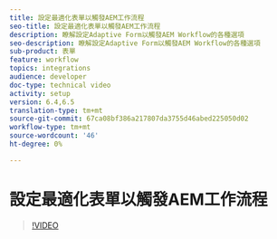 ```yaml
---
title: 設定最適化表單以觸發AEM工作流程
seo-title: 設定最適化表單以觸發AEM工作流程
description: 瞭解設定Adaptive Form以觸發AEM Workflow的各種選項
seo-description: 瞭解設定Adaptive Form以觸發AEM Workflow的各種選項
sub-product: 表單
feature: workflow
topics: integrations
audience: developer
doc-type: technical video
activity: setup
version: 6.4,6.5
translation-type: tm+mt
source-git-commit: 67ca08bf386a217807da3755d46abed225050d02
workflow-type: tm+mt
source-wordcount: '46'
ht-degree: 0%

---
```



# 設定最適化表單以觸發AEM工作流程


>[!VIDEO](https://video.tv.adobe.com/v/28316?quality=9&learn=on)

